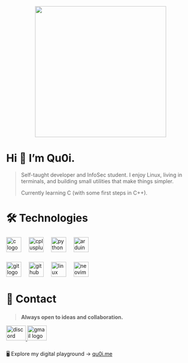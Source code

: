 <div align="center">
  <img height="350" src="https://i.postimg.cc/ZYV4WVf9/qu0i-banner.jpg"  />
</div>

###

<div align="left">
</div>

# Hi 👋 I’m Qu0i.


> Self-taught developer and InfoSec student. I enjoy Linux, living in terminals, and building small utilities that make things simpler.
>
> Currently learning C (with some first steps in C++).
>

# 🛠 Technologies
###
<div align="left">
  <img src="https://skillicons.dev/icons?i=c" height="40" alt="c logo"  />
  <img width="12" />
  <img src="https://skillicons.dev/icons?i=cpp" height="40" alt="cplusplus logo"  />
  <img width="12" />
  <img src="https://skillicons.dev/icons?i=py" height="40" alt="python logo"  />
  <img width="12" />
  <img src="https://skillicons.dev/icons?i=arduino" height="40" alt="arduino logo"  />
</div>

###

<div align="left">
  <img src="https://skillicons.dev/icons?i=git" height="40" alt="git logo"  />
  <img width="12" />
  <img src="https://skillicons.dev/icons?i=github" height="40" alt="github logo"  />
  <img width="12" />
  <img src="https://skillicons.dev/icons?i=linux" height="40" alt="linux logo"  />
  <img width="12" />
  <img src="https://skillicons.dev/icons?i=neovim" height="40" alt="neovim logo"  />
</div>

###
###

###

# 📡 Contact
###

> **Always open to ideas and collaboration.**

<div align="left">
  <a href="https://discord.com/users/643056955086209057" target="_blank">
    <img src="https://raw.githubusercontent.com/maurodesouza/profile-readme-generator/master/src/assets/icons/social/discord/default.svg" width="52" height="40" alt="discord logo"  />
  </a>
  <a href="mailto:quoiteam.com@gmail.com" target="_blank">
    <img src="https://raw.githubusercontent.com/maurodesouza/profile-readme-generator/master/src/assets/icons/social/gmail/default.svg" width="52" height="40" alt="gmail logo"  />
  </a>
</div>

###
🖥️ Explore my digital playground → [qu0i.me](https://qu0i.github.io/qu0i.me)
